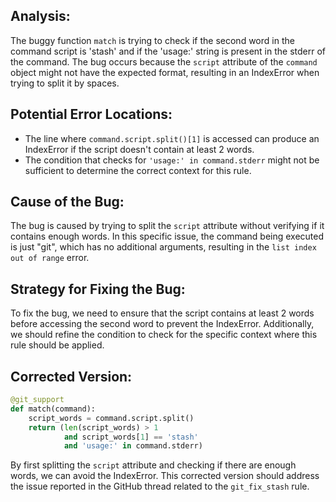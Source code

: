 ## Analysis:
The buggy function `match` is trying to check if the second word in the command script is 'stash' and if the 'usage:' string is present in the stderr of the command. The bug occurs because the `script` attribute of the `command` object might not have the expected format, resulting in an IndexError when trying to split it by spaces.

## Potential Error Locations:
- The line where `command.script.split()[1]` is accessed can produce an IndexError if the script doesn't contain at least 2 words.
- The condition that checks for `'usage:' in command.stderr` might not be sufficient to determine the correct context for this rule.

## Cause of the Bug:
The bug is caused by trying to split the `script` attribute without verifying if it contains enough words. In this specific issue, the command being executed is just "git", which has no additional arguments, resulting in the `list index out of range` error.

## Strategy for Fixing the Bug:
To fix the bug, we need to ensure that the script contains at least 2 words before accessing the second word to prevent the IndexError. Additionally, we should refine the condition to check for the specific context where this rule should be applied.

## Corrected Version:
```python
@git_support
def match(command):
    script_words = command.script.split()
    return (len(script_words) > 1 
            and script_words[1] == 'stash'
            and 'usage:' in command.stderr)
```

By first splitting the `script` attribute and checking if there are enough words, we can avoid the IndexError. This corrected version should address the issue reported in the GitHub thread related to the `git_fix_stash` rule.